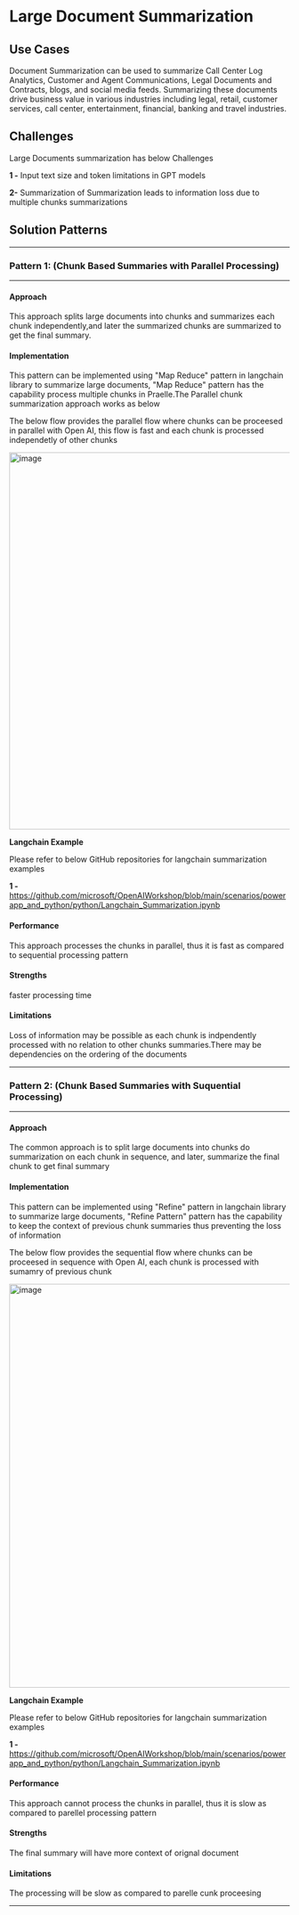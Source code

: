 
# Large Document Summarization

## Use Cases

Document Summarization can be used to summarize Call Center Log Analytics, Customer and Agent Communications, Legal Documents and Contracts, blogs, and social media feeds. Summarizing these documents drive business value in various industries including legal, retail, customer services, call center, entertainment, financial, banking and travel industries. 


## Challenges

Large Documents summarization has below Challenges

**1 -** Input text size and token limitations in GPT models 

**2-** Summarization of Summarization leads to information loss due to multiple chunks summarizations


## Solution Patterns

---
### Pattern 1: (Chunk Based Summaries with Parallel Processing)
---
#### Approach

This approach splits large documents into chunks and summarizes each chunk independently,and later the summarized chunks are summarized to get the final summary. 



 
#### Implementation

This pattern can be implemented using "Map Reduce" pattern in langchain library to summarize large documents, "Map Reduce" pattern has the capability process multiple chunks in Praelle.The Parallel chunk summarization approach works as below

The below flow provides the parallel flow where chunks can be proceesed in parallel with Open AI, this flow is fast and each chunk is processed independetly of other chunks

<img width="677" alt="image" src="https://github.com/microsoft/azure-openai-design-patterns/assets/50298139/d199bba2-5a91-4db3-af1a-4c9d6db73f25">



**Langchain Example**

Please refer to below GitHub repositories for langchain summarization examples 

**1 -** https://github.com/microsoft/OpenAIWorkshop/blob/main/scenarios/powerapp_and_python/python/Langchain_Summarization.ipynb 



#### Performance

This approach processes the chunks in parallel, thus it is fast as compared to sequential processing pattern

#### Strengths

faster processing time 

#### Limitations

Loss of information may be possible as each chunk is indpendently processed with no relation to other chunks summaries.There may be dependencies on the ordering of the documents


---



### Pattern 2: (Chunk Based Summaries with Suquential Processing)
---
#### Approach

The common approach is to split large documents into chunks do summarization on each chunk in sequence, and later, summarize the final chunk to get final summary
 
#### Implementation

This pattern can be implemented using "Refine" pattern in langchain library to summarize large documents, "Refine Pattern" pattern has the capability to keep the context of previous chunk summaries thus preventing the loss of information

The below flow provides the sequential flow where chunks can be proceesed in sequence with Open AI, each chunk is processed with sumamry of previous chunk

<img width="725" alt="image" src="https://github.com/microsoft/azure-openai-design-patterns/assets/50298139/c6b22552-b5f9-44ed-b80e-c561dbd9678f">

**Langchain Example**

Please refer to below GitHub repositories for langchain summarization examples 

**1 -** https://github.com/microsoft/OpenAIWorkshop/blob/main/scenarios/powerapp_and_python/python/Langchain_Summarization.ipynb 



#### Performance

This approach cannot process the chunks in parallel, thus it is slow as compared to parellel processing pattern

#### Strengths

The final summary will have more context of orignal document 

#### Limitations

The processing will be slow as compared to parelle cunk proceesing 

---
